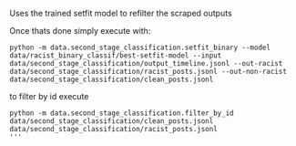 Uses the trained setfit model to refilter the scraped outputs

Once thats done simply execute with:

```
python -m data.second_stage_classification.setfit_binary --model data/racist_binary_classif/best-setfit-model --input data/second_stage_classification/output_timeline.jsonl --out-racist data/second_stage_classification/racist_posts.jsonl --out-non-racist data/second_stage_classification/clean_posts.jsonl
```

to filter by id execute
```
python -m data.second_stage_classification.filter_by_id data/second_stage_classification/clean_posts.jsonl data/second_stage_classification/racist_posts.jsonl
'''
